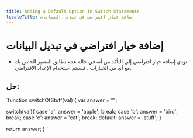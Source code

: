 ```yaml
---
title: Adding a Default Option in Switch Statements
localeTitle: إضافة خيار افتراضي في تبديل البيانات
---
```

# إضافة خيار افتراضي في تبديل البيانات

*   تؤدي إضافة خيار افتراضي إلى التأكد من أنه في حالة عدم تطابق المتغير الخاص بك مع أي من الخيارات ، فسيتم استخدام الإعداد الافتراضي.

## حل:

 `function switchOfStuff(val) { 
  var answer = ""; 
 
  switch(val){ 
    case 'a': answer = 'apple'; 
    break; 
    case 'b': answer = 'bird'; 
    break; 
    case 'c': answer = 'cat'; 
    break; 
    default: answer = 'stuff'; 
  } 
 
  return answer; 
 } 
`